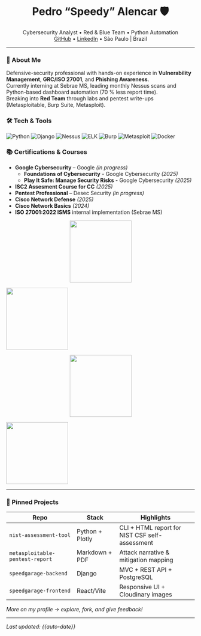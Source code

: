 <!-- Banner em ASCII opcional -->
<h1 align="center">Pedro “Speedy” Alencar 🛡️</h1>

<p align="center">
Cybersecurity Analyst • Red & Blue Team • Python Automation
<br>
<a href="https://github.com/pedr0alencar">GitHub</a> •
<a href="https://linkedin.com/in/pedro-alencar-ti">LinkedIn</a> •
São Paulo | Brazil
</p>

---

### 🚀 About Me
Defensive-security professional with hands-on experience in **Vulnerability Management**, **GRC/ISO 27001**, and **Phishing Awareness**.  
Currently interning at Sebrae MS, leading monthly Nessus scans and Python-based dashboard automation (70 % less report time).  
Breaking into **Red Team** through labs and pentest write-ups (Metasploitable, Burp Suite, Metasploit).

### 🛠️ Tech & Tools
![Python](https://img.shields.io/badge/Python-3.11+-blue?logo=python)
![Django](https://img.shields.io/badge/Django-grey?logo=django)
![Nessus](https://img.shields.io/badge/Nessus-orange)
![ELK](https://img.shields.io/badge/ELK-Stack-brightgreen)
![Burp](https://img.shields.io/badge/BurpSuite-red)
![Metasploit](https://img.shields.io/badge/Metasploit-blue)
![Docker](https://img.shields.io/badge/Docker-blue?logo=docker)

### 📚 Certifications & Courses
- **Google Cybersecurity** – Google *(in progress)*
  - **Foundations of Cybersecurity** - Google Cybersecurity *(2025)*
  - **Play It Safe: Manage Security Risks** - Google Cybersecurity *(2025)*
- **ISC2 Assesment Course for CC** *(2025)*
- **Pentest Professional** – Desec Security *(in progress)*
- **Cisco Network Defense** *(2025)*
- **Cisco Network Basics** *(2024)*
- **ISO 27001:2022 ISMS** internal implementation (Sebrae MS)

<p align="center">
  <!-- GitHub Stats -->
  <img
    src="https://github-readme-stats.vercel.app/api?username=pedr0alencar&show_icons=true&hide_title=true&include_all_commits=true&count_private=true&border_radius=15"
    height="165" />

  <!-- Most Used Languages -->
  <img
    src="https://github-readme-stats.vercel.app/api/top-langs/?username=pedr0alencar&layout=compact&langs_count=8&hide=jupyter%20notebook&border_radius=15"
    height="165" />
</p>

<p align="center">
  <!-- Streak Stats -->
  <img
    src="https://github-readme-streak-stats.herokuapp.com/?user=pedr0alencar&mode=weekly&border_radius=15"
    height="165" />

  <!-- Trophies (opcional) -->
  <img
    src="https://github-profile-trophy.vercel.app/?username=pedr0alencar&theme=flat&margin-w=5&margin-h=5&no-frame=true&title=Stars,Followers,Commits,Repo,PullRequest"
    height="165" />
</p>


---

### 📌 Pinned Projects
| Repo | Stack | Highlights |
|------|-------|-----------|
| `nist-assessment-tool` | Python + Plotly | CLI + HTML report for NIST CSF self-assessment |
| `metasploitable-pentest-report` | Markdown + PDF | Attack narrative & mitigation mapping |
| `speedgarage-backend` | Django | MVC + REST API + PostgreSQL |
| `speedgarage-frontend` | React/Vite | Responsive UI + Cloudinary images |

*More on my profile → explore, fork, and give feedback!*

---

*Last updated: {{auto-date}}*

<!--
**pedr0alencar/pedr0alencar** is a ✨ _special_ ✨ repository because its `README.md` (this file) appears on your GitHub profile.

Here are some ideas to get you started:

- 🔭 I’m currently working on ...
- 🌱 I’m currently learning ...
- 👯 I’m looking to collaborate on ...
- 🤔 I’m looking for help with ...
- 💬 Ask me about ...
- 📫 How to reach me: ...
- 😄 Pronouns: ...
- ⚡ Fun fact: ...
-->

